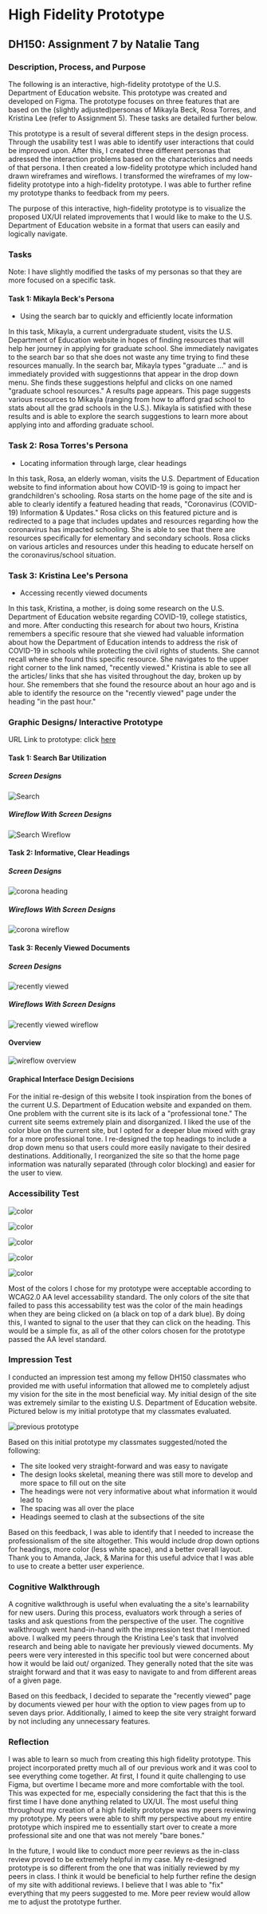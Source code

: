 # High Fidelity Prototype
## DH150: Assignment 7 by Natalie Tang

### Description, Process, and Purpose
The following is an interactive, high-fidelity prototype of the U.S. Department of Education website. This prototype was created and developed on Figma. The prototype focuses on three features that are based on the (slightly adjusted)personas of Mikayla Beck, Rosa Torres, and Kristina Lee (refer to Assignment 5). These tasks are detailed further below. 

This prototype is a result of several different steps in the design process. Through the usability test I was able to identify  user interactions that could be improved upon. After this, I created three different personas that adressed the interaction problems based on the characteristics and needs of that persona. I then created a low-fidelity prototype which included hand drawn wireframes and wireflows. I transformed the wireframes of my low-fidelity prototype into a high-fidelity prototype. I was able to further refine my prototype thanks to feedback from my peers. 

The purpose of this interactive, high-fidelity prototype is to visualize the proposed UX/UI related improvements that I would like to make to the U.S. Department of Education website in a format that users can easily and logically navigate. 

### Tasks
Note: I have slightly modified the tasks of my personas so that they are more focused on a specific task.
#### Task 1: Mikayla Beck's Persona
- Using the search bar to quickly and efficiently locate information

In this task, Mikayla, a current undergraduate student, visits the U.S. Department of Education website in hopes of finding resources that will help her journey in applying for graduate school. She immediately navigates to the search bar so that she does not waste any time trying to find these resources manually. In the search bar, Mikayla types "graduate ..." and is immediately provided with suggestionns that appear in the drop down menu. She finds these suggestions helpful and clicks on one named "graduate school resources." A results page appears. This page suggests various resources to Mikayla (ranging from how to afford grad school to stats about all the grad schools in the U.S.). Mikayla is satisfied with these results and is able to explore the search suggestions to learn more about applying into and affording graduate school. 

### Task 2: Rosa Torres's Persona
- Locating information through large, clear headings

In this task, Rosa, an elderly woman, visits the U.S. Department of Education website to find information about how COVID-19 is going to impact her grandchildren's schooling. Rosa starts on the home page of the site and is able to clearly identify a featured heading that reads, "Coronavirus (COVID-19) Information & Updates." Rosa clicks on this featured picture and is redirected to a page that includes updates and resources regarding how the coronavirus has impacted schooling. She is able to see that there are resources specifically for elementary and secondary schools. Rosa clicks on various articles and resources under this heading to educate herself on the coronavirus/school situation. 

### Task 3: Kristina Lee's Persona
- Accessing recently viewed documents 

In this task, Kristina, a mother, is doing some research on the U.S. Department of Education website regarding COVID-19, college statistics, and more. After conducting this research for about two hours, Kristina remembers a specific resoure that she viewed had valuable information about how the Department of Education intends to address the risk of COVID-19 in schools while protecting the civil rights of students. She cannot recall where she found this specific resource. She navigates to the upper right corner to the link named, "recently viewed." Kristina is able to see all the articles/ links that she has visited throughout the day, broken up by hour. She remembers that she found the resource about an hour ago and is able to identify the resource on the "recently viewed" page under the heading "in the past hour." 

### Graphic Designs/ Interactive Prototype

URL Link to prototype: click [here](https://www.figma.com/file/qliJts66TgP4FwwxNc6C2k/Redo?node-id=0%3A1)

#### Task 1: Search Bar Utilization
##### Screen Designs
![Search](search1.png)

##### Wireflow With Screen Designs
![Search Wireflow](search2.png)

#### Task 2: Informative, Clear Headings
##### Screen Designs
![corona heading](corona1.png)

##### Wireflows With Screen Designs
![corona wireflow](corona2.png)

#### Task 3: Recenly Viewed Documents 
##### Screen Designs
![recently viewed](recent1.png)

##### Wireflows With Screen Designs
![recently viewed wireflow](recent2.png)

#### Overview
![wireflow overview](overview.png)

#### Graphical Interface Design Decisions
For the initial re-design of this website I took inspiration from the bones of the current U.S. Department of Education website and expanded on them. One problem with the current site is its lack of a "professional tone." The current site seems extremely plain and disorganized. I liked the use of the color blue on the current site, but I opted for a deeper blue mixed with gray for a more professional tone. I re-designed the top headings to include a drop down menu so that users could more easily navigate to their desired destinations. Additionally, I reorganized the site so that the home page information was naturally separated (through color blocking) and easier for the user to view. 

### Accessibility Test 

![color](color1.png) 

![color](color2.png)  

![color](color3.png)

![color](color4.png) 

![color](color5.png)

Most of the colors I chose for my prototype were acceptable according to WCAG2.0 AA level accessability standard. The only colors of the site that failed to pass this accessability test was the color of the main headings when they are being clicked on (a black on top of a dark blue). By doing this, I wanted to signal to the user that they can click on the heading. This would be a simple fix, as all of the other colors chosen for the prototype passed the AA level standard. 

### Impression Test 
I conducted an impression test among my fellow DH150 classmates who provided me with useful information that allowed me to completely adjust my vision for the site in the most beneficial way. My initial design of the site was extremely similar to the existing U.S. Department of Education website. Pictured below is my initial prototype that my classmates evaluated.

![previous prototype](previous.png)

Based on this initial prototype my classmates suggested/noted the following:
- The site looked very straight-forward and was easy to navigate
- The design looks skeletal, meaning there was still more to develop and more space to fill out on the site
- The headings were not very informative about what information it would lead to 
- The spacing was all over the place
- Headings seemed to clash at the subsections of the site

Based on this feedback, I was able to identify that I needed to increase the professionalism of the site altogether. This would include drop down options for headings, more color (less white space), and a better overall layout. Thank you to Amanda, Jack, & Marina for this useful advice that I was able to use to create a better user experience. 

### Cognitive Walkthrough
A cognitive walkthrough is useful when evaluating the a site's learnability for new users. During this process, evaluators work through a series of tasks and ask questions from the perspective of the user. The cognitive walkthrough went hand-in-hand with the impression test that I mentioned above. I walked my peers through the Kristina Lee's task that involved research and being able to navigate her previously viewed documents. My peers were very interested in this specific tool but were concerned about how it would be laid out/ organized. They generally noted that the site was straight forward and that it was easy to navigate to and from different areas of a given page. 

Based on this feedback, I decided to separate the "recently viewed" page by documents viewed per hour with the option to view pages from up to seven days prior. Additionally, I aimed to keep the site very straight forward by not including any unnecessary features. 

### Reflection 
I was able to learn so much from creating this high fidelity prototype. This project incorporated pretty much all of our previous work and it was cool to see everything come together. At first, I found it quite challenging to use Figma, but overtime I became more and more comfortable with the tool. This was expected for me, especially considering the fact that this is the first time I have done anything related to UX/UI. The most useful thing throughout my creation of a high fidelity prototype was my peers reviewing my prototype. My peers were able to shift my perspective about my entire prototype which inspired me to essentially start over to create a more professional site and one that was not merely "bare bones."

In the future, I would like to conduct more peer reviews as the in-class review proved to be extremely helpful in my case. My re-designed prototype is so different from the one that was initially reviewed by my peers in class. I think it would be beneficial to help further refine the design of my site with additional reviews. I believe that I was able to "fix" everything that my peers suggested to me. More peer review would allow me to adjust the prototype further. 

